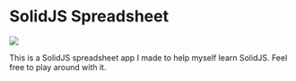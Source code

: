 # SolidJS Spreadsheet

![](https://github.com/EricDotSmith/SolidJS-Spreadsheet/blob/main/demo.gif)

This is a SolidJS spreadsheet app I made to help myself learn SolidJS. Feel free to play around with it.
